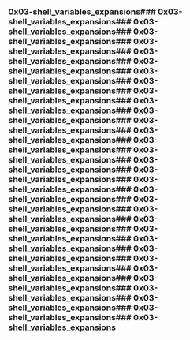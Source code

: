 ### 0x03-shell_variables_expansions### 0x03-shell_variables_expansions### 0x03-shell_variables_expansions### 0x03-shell_variables_expansions### 0x03-shell_variables_expansions### 0x03-shell_variables_expansions### 0x03-shell_variables_expansions### 0x03-shell_variables_expansions### 0x03-shell_variables_expansions### 0x03-shell_variables_expansions### 0x03-shell_variables_expansions### 0x03-shell_variables_expansions### 0x03-shell_variables_expansions### 0x03-shell_variables_expansions### 0x03-shell_variables_expansions### 0x03-shell_variables_expansions### 0x03-shell_variables_expansions### 0x03-shell_variables_expansions### 0x03-shell_variables_expansions### 0x03-shell_variables_expansions### 0x03-shell_variables_expansions### 0x03-shell_variables_expansions### 0x03-shell_variables_expansions### 0x03-shell_variables_expansions### 0x03-shell_variables_expansions### 0x03-shell_variables_expansions### 0x03-shell_variables_expansions### 0x03-shell_variables_expansions### 0x03-shell_variables_expansions### 0x03-shell_variables_expansions### 0x03-shell_variables_expansions### 0x03-shell_variables_expansions### 0x03-shell_variables_expansions
